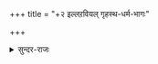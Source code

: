 +++
title = "+२ इल्लऱवियल् गृहस्थ-धर्म-भागः"

+++

<details><summary>सुन्दर-राजः</summary>

गृहस्थ-धर्म-भागः॥
</details>
